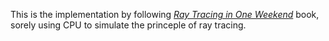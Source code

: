 This is the implementation by following [_Ray Tracing in One Weekend_](https://raytracing.github.io/books/RayTracingInOneWeekend.html) book, sorely using CPU to simulate the princeple of ray tracing.
